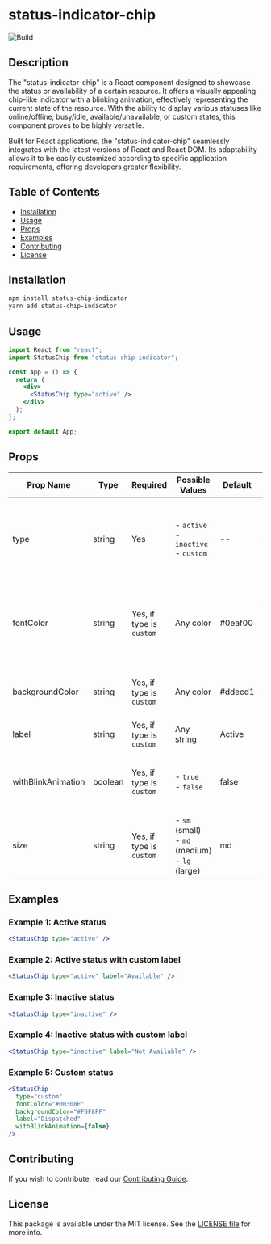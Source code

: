 # status-indicator-chip

![Build](https://github.com/FilipeReynaud/status-indicator-chip/actions/workflows/main.yml/badge.svg)

## Description

The "status-indicator-chip" is a React component designed to showcase the status or availability of a certain resource. It offers a visually appealing chip-like indicator with a blinking animation, effectively representing the current state of the resource. With the ability to display various statuses like online/offline, busy/idle, available/unavailable, or custom states, this component proves to be highly versatile.

Built for React applications, the "status-indicator-chip" seamlessly integrates with the latest versions of React and React DOM. Its adaptability allows it to be easily customized according to specific application requirements, offering developers greater flexibility.

## Table of Contents

-   [Installation](#installation)
-   [Usage](#usage)
-   [Props](#props)
-   [Examples](#examples)
-   [Contributing](#contributing)
-   [License](#license)

## Installation

```bash
npm install status-chip-indicator
yarn add status-chip-indicator
```

## Usage

```jsx
import React from "react";
import StatusChip from "status-chip-indicator";

const App = () => {
  return (
    <div>
      <StatusChip type="active" />
    </div>
  );
};

export default App;
```

## Props

| Prop Name          | Type    | Required                 | Possible Values                               | Default | Description                                                                      |
| ------------------ | ------- | ------------------------ | --------------------------------------------- | ------- | -------------------------------------------------------------------------------- |
| type               | string  | Yes                      |  - `active` <br> - `inactive` <br> - `custom`            | --      | Type of status chip. You can use `custom` to apply your custom styles            |
| fontColor          | string  | Yes, if type is `custom` | Any color                                     | #0eaf00 | Color to be used for the status chip label (and animation if it's set to `true`) |
| backgroundColor    | string  | Yes, if type is `custom` | Any color                                     | #ddecd1 | Color to be used for the status chip background                                  |
| label              | string  | Yes, if type is `custom` | Any string                                    | Active  | Status chip label                                                                |
| withBlinkAnimation | boolean | Yes, if type is `custom` | - `true` <br> - `false`                             | false   | Whether to use a blinking animation on the status chip                           |
| size               | string  | Yes, if type is `custom` | - `sm` (small) <br> - `md` (medium) <br> - `lg` (large) | md      | Size of the status chip indicator                                                |

## Examples

### Example 1: Active status

```jsx
<StatusChip type="active" />
```

### Example 2: Active status with custom label

```jsx
<StatusChip type="active" label="Available" />
```

### Example 3: Inactive status

```jsx
<StatusChip type="inactive" />
```

### Example 4: Inactive status with custom label

```jsx
<StatusChip type="inactive" label="Not Available" />
```

### Example 5: Custom status

```jsx
<StatusChip
  type="custom"
  fontColor="#00308F"
  backgroundColor="#F0F8FF"
  label="Dispatched"
  withBlinkAnimation={false}
/>
```

## Contributing

If you wish to contribute, read our [Contributing Guide](./CONTRIBUTING.md).

## License

This package is available under the MIT license. See the [LICENSE file](./LICENSE) for more info.
